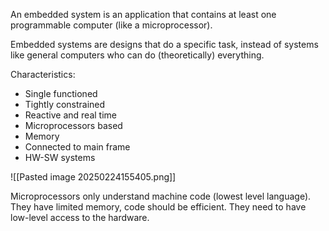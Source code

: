 An embedded system is an application that contains at least one programmable computer (like a microprocessor).

Embedded systems are designs that do a specific task, instead of systems like general computers who can do (theoretically) everything.

Characteristics:
- Single functioned
- Tightly constrained
- Reactive and real time
- Microprocessors based
- Memory
- Connected to main frame
- HW-SW systems

![[Pasted image 20250224155405.png]]

Microprocessors only understand machine code (lowest level language). 
They have limited memory, code should be efficient.
They need to have low-level access to the hardware.


